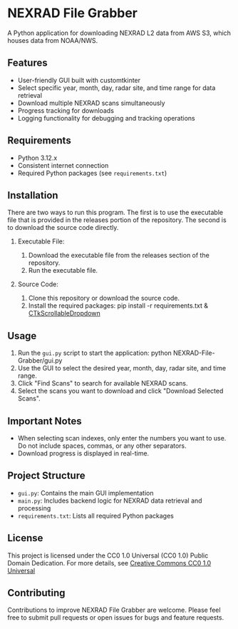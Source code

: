 # NEXRAD File Grabber

A Python application for downloading NEXRAD L2 data from AWS S3, which houses data from NOAA/NWS.

## Features

- User-friendly GUI built with customtkinter
- Select specific year, month, day, radar site, and time range for data retrieval
- Download multiple NEXRAD scans simultaneously
- Progress tracking for downloads
- Logging functionality for debugging and tracking operations

## Requirements

- Python 3.12.x
- Consistent internet connection
- Required Python packages (see `requirements.txt`)

## Installation

There are two ways to run this program. The first is to use the executable file that is provided in the releases portion of the repository. The second is to download the source code directly.

1. Executable File:
    1. Download the executable file from the releases section of the repository.
    2. Run the executable file.

2. Source Code:
    1. Clone this repository or download the source code.
    2. Install the required packages:
        pip install -r requirements.txt  &  [CTkScrollableDropdown](https://github.com/Akascape/CTkScrollableDropdown)           

## Usage

1. Run the `gui.py` script to start the application:
    python NEXRAD-File-Grabber/gui.py
2. Use the GUI to select the desired year, month, day, radar site, and time range.
3. Click "Find Scans" to search for available NEXRAD scans.
4. Select the scans you want to download and click "Download Selected Scans".

## Important Notes

- When selecting scan indexes, only enter the numbers you want to use. Do not include spaces, commas, or any other separators.
- Download progress is displayed in real-time.

## Project Structure

- `gui.py`: Contains the main GUI implementation
- `main.py`: Includes backend logic for NEXRAD data retrieval and processing
- `requirements.txt`: Lists all required Python packages

## License

This project is licensed under the CC0 1.0 Universal (CC0 1.0) Public Domain Dedication. For more details, see [Creative Commons CC0 1.0 Universal](https://creativecommons.org/publicdomain/zero/1.0/)

## Contributing

Contributions to improve NEXRAD File Grabber are welcome. Please feel free to submit pull requests or open issues for bugs and feature requests.
